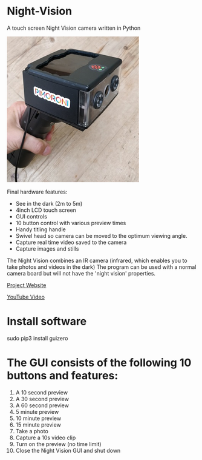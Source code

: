 # Night-Vision
A touch screen Night Vision camera written in Python

![](images/camera1.jpg)

Final hardware features:
* See in the dark (2m to 5m)
* 4inch LCD touch screen
* GUI controls
* 10 button control with various preview times
* Handy titling handle 
* Swivel head so camera can be moved to the optimum viewing angle.
* Capture real time video saved to the camera
* Capture images and stills

The Night Vision combines an IR camera (infrared, which enables you to take photos and videos in the dark)  The program can be used with a normal camera board but will not have the 'night vision' properties.

[Project Website](https://www.tecoed.co.uk/night-vision.html)

[YouTube Video](https://www.youtube.com/watch?v=GPD-_b-RjIo)

# Install software

sudo pip3 install guizero

# The GUI consists of the following 10 buttons and features:
1.	A 10 second preview
2.	A 30 second preview
3.	A 60 second preview
4.	5 minute preview
5.	10 minute preview
6.	15 minute preview
7.	Take a photo
8.	Capture a 10s video clip
9.	Turn on the preview (no time limit)
10.	Close the Night Vision GUI and shut down

